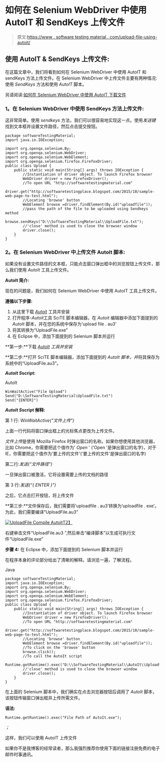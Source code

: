 # 如何在 Selenium WebDriver 中使用 AutoIT 和 SendKeys 上传文件

> 原文:[https://www . software testing material . com/upload-file-using-autoit/](https://www.softwaretestingmaterial.com/upload-file-using-autoit/)

## 使用 AutoIT & SendKeys 上传文件:

在这篇文章中，我们将看到如何在 Selenium WebDriver 中使用 AutoIT 和 sendKeys 方法上传文件。在 Selenium WebDriver 中上传文件主要有两种情况:使用 *SendKeys* 方法和使用 *AutoIT* 脚本。

另请阅读:[如何在 Selenium WebDriver 中使用 AutoIT 下载文件](https://www.softwaretestingmaterial.com/download-file-using-autoit/)

### **1。在 Selenium WebDriver 中使用 SendKeys 方法上传文件:**

这非常简单。使用 *sendkeys* 方法，我们可以很容易地实现这一点。使用*发送键*找到文本框并设置文件路径，然后点击提交按钮。

```
package softwareTestingMaterial;
import java.io.IOException;

import org.openqa.selenium.By;
import org.openqa.selenium.WebDriver;
import org.openqa.selenium.WebElement;
import org.openqa.selenium.firefox.FirefoxDriver;
public class Upload {
	public static void main(String[] args) throws IOException {	
		//Instantiation of driver object. To launch Firefox browser
		WebDriver driver = new FirefoxDriver();
		//To open URL "http://softwaretestingmaterial.com"
		driver.get("http://softwaretestingplace.blogspot.com/2015/10/sample-web-page-to-test.html");
		//Locating 'browse' button
		WebElement browse =driver.findElement(By.id("uploadfile"));
		//pass the path of the file to be uploaded using Sendkeys method
		browse.sendKeys("D:\\SoftwareTestingMaterial\\UploadFile.txt");
		//'close' method is used to close the browser window
		driver.close();
	}
}
```

### **2。在 Selenium WebDriver 中上传文件 AutoIt 脚本:**

如果没有设置文件路径的文本框，只能点击窗口弹出框中的浏览按钮上传文件，那么我们使用 *AutoIt* 工具上传文件。

**AutoIt 简介:**

现在的问题是，我们如何在 Selenium WebDriver 中使用 AutoIT 工具上传文件。

**遵循以下步骤:**

1.  从这里下载 [*Autoit*](http://www.autoitscript.com/site/autoit/) 工具并安装
2.  打开程序-*Autoit*工具 SciTE 脚本编辑器，在 *Autoit* 编辑器中添加下面提到的 *AutoIt* 脚本，并在您的系统中保存为‘upload file . au3’
3.  将其转换为“UploadFile.exe”
4.  在 Eclipse 中，添加下面提到的 Selenium 脚本并运行

**第一步:**下载 *[AutoIt](http://www.autoitscript.com/site/autoit/) 工具并安装*

**第二步:**打开 SciTE 脚本编辑器，添加下面提到的 *AutoIt 脚本，并*将其保存为系统中的“UploadFile.au3”。

***AutoIt S*script:**

AutoIt

```
WinWaitActive("File Upload")
Send("D:\SoftwareTestingMaterial\UploadFile.txt")
Send("{ENTER}")
```

***AutoIt S*script 解释:**

第 1 行: *WinWaitActive("文件上传")*

上面一行代码将窗口弹出框上的光标焦点更改为上传文件。

*文件上传*是使用 Mozilla Firefox 时弹出窗口的名称。如果你想使用其他浏览器，比如 Chrome，你需要把这个值作为' *Open* ' ('Open '是弹出窗口的名字)，对于 IE，你需要把这个值作为'要上传的文件'('要上传的文件'是弹出窗口的名字)

第二行:*发送(“文件路径”)*

一旦弹出窗口被激活，它将设置需要上传的文档的路径

第 3 行:*发送(“{ ENTER }”)*

之后，它点击打开按钮，将上传文件

**第三步:**文件保存后，我们需要将‘uploadfile . au3’转换为‘uploadfile . exe’。为此，我们需要编译“UploadFile.au3”

[![UploadFile Compile Autoit](../Images/ea08bb088e12494096bcea3bff2d0358.png)T2】](https://www.softwaretestingmaterial.com/wp-content/uploads/2017/03/UploadFile-Compile.png)

右键单击文件“UploadFile.au3 ”,然后单击“编译脚本”以生成可执行文件“UploadFile.exe”

**步骤 4:** 在 Eclipse 中，添加下面提到的 Selenium 脚本并运行

在程序本身的评论部分给出了清晰的解释。请浏览一遍，了解流程。

Java

```
package softwareTestingMaterial;
import java.io.IOException;
import org.openqa.selenium.By;
import org.openqa.selenium.WebDriver;
import org.openqa.selenium.WebElement;
import org.openqa.selenium.firefox.FirefoxDriver;
public class Upload {
	public static void main(String[] args) throws IOException {	
		//Instantiation of driver object. To launch Firefox browser
		WebDriver driver = new FirefoxDriver();
		//To open URL "http://softwaretestingmaterial.com"
		driver.get("http://softwaretestingplace.blogspot.com/2015/10/sample-web-page-to-test.html");
		//Locating 'browse' button
		WebElement browse =driver.findElement(By.id("uploadfile"));
		//To click on the 'browse' button
		browse.click();
		//To call the AutoIt script
		Runtime.getRuntime().exec("D:\\SoftwareTestingMaterial\\AutoIt\\Uploadfile.exe");
		//'close' method is used to close the browser window
		driver.close();
	}
}
```

在上面的 Selenium 脚本中，我们确实在点击浏览器按钮后调用了 *AutoIt* 脚本，该按钮传输窗口弹出框并上传所需文件。

**语法:**

```
Runtime.getRuntime().exec("File Path of AutoIt.exe");
```

*；*

这样，我们可以使用 AutoIT 上传文件

如果你不是我博客的经常读者，那么我强烈推荐你使用下面的链接注册免费的电子邮件时事通讯。